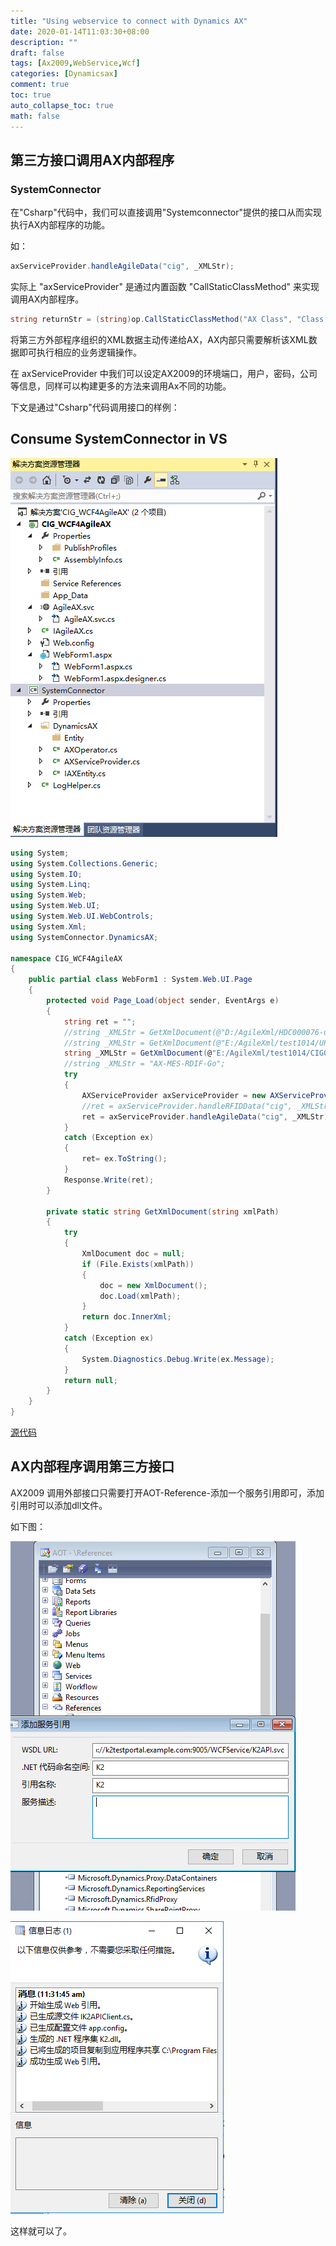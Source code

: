 ```yaml
---
title: "Using webservice to connect with Dynamics AX"
date: 2020-01-14T11:03:30+08:00
description: ""
draft: false
tags: [Ax2009,WebService,Wcf]
categories: [Dynamicsax]
comment: true
toc: true
auto_collapse_toc: true
math: false
---
```


<!--more-->

## 第三方接口调用AX内部程序

### SystemConnector

在"Csharp"代码中，我们可以直接调用"Systemconnector"提供的接口从而实现执行AX内部程序的功能。

如：

```c#
axServiceProvider.handleAgileData("cig", _XMLStr); 
```

实际上 "axServiceProvider" 是通过内置函数 "CallStaticClassMethod" 来实现调用AX内部程序。

```c#
string returnStr = (string)op.CallStaticClassMethod("AX Class", "Class Method", _legal, _XMLStr);
```

将第三方外部程序组织的XML数据主动传递给AX，AX内部只需要解析该XML数据即可执行相应的业务逻辑操作。

在 axServiceProvider 中我们可以设定AX2009的环境端口，用户，密码，公司等信息，同样可以构建更多的方法来调用Ax不同的功能。

下文是通过"Csharp"代码调用接口的样例：

## Consume SystemConnector in VS

![1](/Images/AX2009Webservice/1.png)

```c#
using System;
using System.Collections.Generic;
using System.IO;
using System.Linq;
using System.Web;
using System.Web.UI;
using System.Web.UI.WebControls;
using System.Xml;
using SystemConnector.DynamicsAX;

namespace CIG_WCF4AgileAX
{
    public partial class WebForm1 : System.Web.UI.Page
    {
        protected void Page_Load(object sender, EventArgs e)
        {
            string ret = "";
            //string _XMLStr = GetXmlDocument(@"D:/AgileXml/HDC000076-utf.xml");
            //string _XMLStr = GetXmlDocument(@"E:/AgileXml/test1014/UPD-1014-33-01.xml");
            string _XMLStr = GetXmlDocument(@"E:/AgileXml/test1014/CIG000780.xml");
            //string _XMLStr = "AX-MES-RDIF-Go";
            try
            {
                AXServiceProvider axServiceProvider = new AXServiceProvider();
                //ret = axServiceProvider.handleRFIDData("cig", _XMLStr);
                ret = axServiceProvider.handleAgileData("cig", _XMLStr);              
            }
            catch (Exception ex)
            {
                ret= ex.ToString();
            }
            Response.Write(ret);
        }

        private static string GetXmlDocument(string xmlPath)
        {
            try
            {
                XmlDocument doc = null;
                if (File.Exists(xmlPath))
                {
                    doc = new XmlDocument();
                    doc.Load(xmlPath);               
                }
                return doc.InnerXml;
            }
            catch (Exception ex)
            {
                System.Diagnostics.Debug.Write(ex.Message);
            }
            return null;
        }
    }
}
```
[源代码](https://pan.nashome.cn/s/x9FmdkpEiiWnT4B)

## AX内部程序调用第三方接口

AX2009 调用外部接口只需要打开AOT-Reference-添加一个服务引用即可，添加引用时可以添加dll文件。

如下图：

![2](/Images/AX2009Webservice/2.png)

![3](/Images/AX2009Webservice/3.png)

这样就可以了。